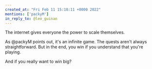 ```yaml
---
created_at: "Fri Feb 11 15:10:11 +0000 2022"
mentions: ['packyM']
in_reply_to: @leo_guinan
---
```


The internet gives everyone the power to scale themselves. 

As @packyM points out, it's an infinite game. The quests aren't always straightforward. But in the end, you win if you understand that you're playing.

And if you really want to win big?